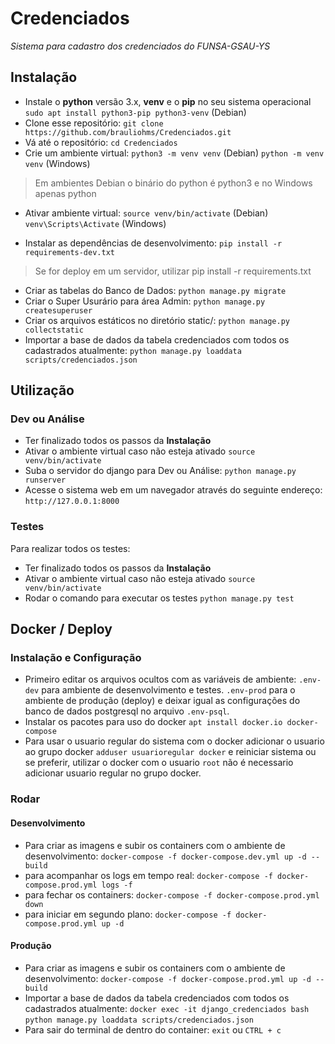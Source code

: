 # Credenciados

_Sistema para cadastro dos credenciados do FUNSA-GSAU-YS_

## Instalação

- Instale o **python** versão 3.x, **venv** e o **pip** no seu sistema operacional
`sudo apt install python3-pip python3-venv` (Debian)
- Clone esse repositório: `git clone https://github.com/brauliohms/Credenciados.git`
- Vá até o repositório: `cd Credenciados`
- Crie um ambiente virtual: `python3 -m venv venv` (Debian)
`python -m venv venv` (Windows)

> Em ambientes Debian o binário do python é python3 e no Windows apenas python

- Ativar ambiente virtual: `source venv/bin/activate` (Debian)
`venv\Scripts\Activate` (Windows)

- Instalar as dependências de desenvolvimento: `pip install -r requirements-dev.txt`

> Se for deploy em um servidor, utilizar pip install -r requirements.txt

- Criar as tabelas do Banco de Dados: `python manage.py migrate`
- Criar o Super Usurário para área Admin: `python manage.py createsuperuser`
- Criar os arquivos estáticos no diretório static/: `python manage.py collectstatic`
- Importar a base de dados da tabela credenciados com todos os cadastrados atualmente:
`python manage.py loaddata scripts/credenciados.json`

## Utilização

### Dev ou Análise

- Ter finalizado todos os passos da **Instalação**
- Ativar o ambiente virtual caso não esteja ativado `source venv/bin/activate`
- Suba o servidor do django para Dev ou Análise: `python manage.py runserver`
- Acesse o sistema web em um navegador através do seguinte endereço:
`http://127.0.0.1:8000`

### Testes

Para realizar todos os testes:

- Ter finalizado todos os passos da **Instalação**
- Ativar o ambiente virtual caso não esteja ativado `source venv/bin/activate`
- Rodar o comando para executar os testes `python manage.py test`

## Docker / Deploy

### Instalação e Configuração

- Primeiro editar os arquivos ocultos com as variáveis de ambiente:
`.env-dev` para ambiente de desenvolvimento e testes.
`.env-prod` para o ambiente de produção (deploy) e deixar igual as configurações
do banco de dados postgresql no arquivo `.env-psql`.
- Instalar os pacotes para uso do docker `apt install docker.io docker-compose`
- Para usar o usuario regular do sistema com o docker adicionar o usuario ao
grupo docker `adduser usuarioregular docker` e reiniciar sistema ou se preferir,
utilizar o docker com o usuario `root` não é necessario adicionar usuario regular
no grupo docker.

### Rodar

#### Desenvolvimento

- Para criar as imagens e subir os containers com o ambiente de desenvolvimento:
`docker-compose -f docker-compose.dev.yml up -d --build`
- para acompanhar os logs em tempo real:
`docker-compose -f docker-compose.prod.yml logs -f`
- para fechar os containers:
`docker-compose -f docker-compose.prod.yml down`
- para iniciar em segundo plano:
`docker-compose -f docker-compose.prod.yml up -d`

#### Produção

- Para criar as imagens e subir os containers com o ambiente de desenvolvimento:
`docker-compose -f docker-compose.prod.yml up -d --build`
- Importar a base de dados da tabela credenciados com todos os cadastrados atualmente:
`docker exec -it django_credenciados bash`
`python manage.py loaddata scripts/credenciados.json`
- Para sair do terminal de dentro do container:
`exit` ou `CTRL + c`
